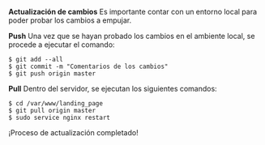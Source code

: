 **Actualización de cambios**
Es importante contar con un entorno local para poder probar los cambios a empujar.

**Push**
Una vez que se hayan probado los cambios en el ambiente local, se procede a ejecutar el comando:

    $ git add --all
    $ git commit -m "Comentarios de los cambios"
    $ git push origin master

**Pull**
Dentro del servidor, se ejecutan los siguientes comandos:

    $ cd /var/www/landing_page
    $ git pull origin master
    $ sudo service nginx restart

¡Proceso de actualización completado!
    

